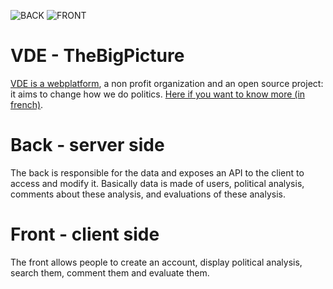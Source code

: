 ![BACK](https://github.com/Diplow/TheBigPicture/workflows/Django%20CI/badge.svg?branch=master) ![FRONT](https://github.com/Diplow/TheBigPicture/workflows/Node.js%20CI/badge.svg?branch=master)

# VDE - TheBigPicture
[VDE is a webplatform](https://vuedensemble.org), a non profit organization and an open source project: it aims to change how we do politics. [Here if you want to know more (in french)](https://vuedensemble.org/subject/26/bigPicture/26).

# Back - server side
The back is responsible for the data and exposes an API to the client to access and modify it. Basically data is made of users, political analysis, comments about these analysis, and evaluations of these analysis.

# Front - client side 
The front allows people to create an account, display political analysis, search them, comment them and evaluate them.

